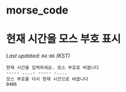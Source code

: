 # morse_code
# 현재 시간을 모스 부호 표시
<!-- MORSE_TIME_START -->
_Last updated: `04:06` (KST)_

```
현재 시간을 입력하세요. 모스 부호로 바꿉니다
----- ....- ----- -....
모스 부호를 다시 현재 시간으로 바꿉니다
0406
```
<!-- MORSE_TIME_END -->
